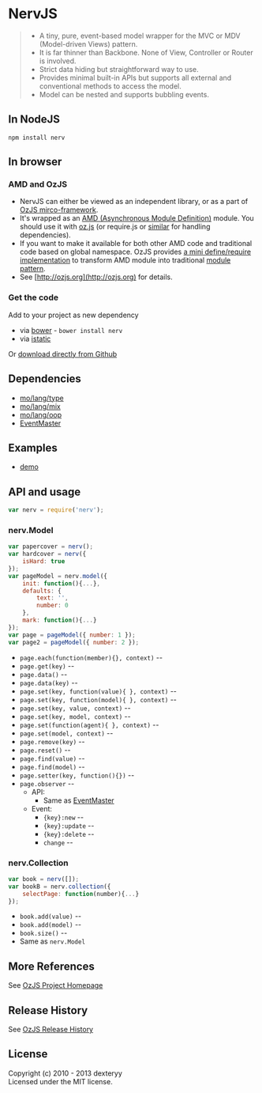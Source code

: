 <!---
layout: intro
title: NervJS
-->

# NervJS

> * A tiny, pure, event-based model wrapper for the MVC or MDV (Model-driven Views) pattern.
> * It is far thinner than Backbone. None of View, Controller or Router is involved.
> * Strict data hiding but straightforward way to use.
> * Provides minimal built-in APIs but supports all external and conventional methods to access the model.
> * Model can be nested and supports bubbling events.

## In NodeJS

```
npm install nerv
```

## In browser

### AMD and OzJS

* NervJS can either be viewed as an independent library, or as a part of [OzJS mirco-framework](http://ozjs.org/#framework).
* It's wrapped as an [AMD (Asynchronous Module Definition)](https://github.com/amdjs/amdjs-api/wiki/AMD) module. You should use it with [oz.js](http://ozjs.org/#start) (or require.js or [similar](http://wiki.commonjs.org/wiki/Implementations) for handling dependencies). 
* If you want to make it available for both other AMD code and traditional code based on global namespace. OzJS provides [a mini define/require implementation](http://ozjs.org/examples/adapter/) to transform AMD module into traditional [module pattern](http://www.adequatelygood.com/2010/3/JavaScript-Module-Pattern-In-Depth).
* See [http://ozjs.org](http://ozjs.org) for details.

### Get the code

Add to your project as new dependency

* via [bower](http://bower.io/) - `bower install nerv`
* via [istatic](http://ozjs.org/istatic)

Or [download directly from Github](https://github.com/dexteryy/NervJS/blob/master/nerv.js)

## Dependencies

* [mo/lang/type](https://github.com/dexteryy/mo)
* [mo/lang/mix](https://github.com/dexteryy/mo)
* [mo/lang/oop](https://github.com/dexteryy/mo)
* [EventMaster](https://github.com/dexteryy/EventMaster)

## Examples

* [demo](http://ozjs.org/NervJS/examples/)

## API and usage

```javascript 
var nerv = require('nerv');
```

### nerv.Model

```javascript 
var papercover = nerv();
var hardcover = nerv({
    isHard: true
});
var pageModel = nerv.model({
    init: function(){...},
    defaults: {
        text: '',
        number: 0
    },
    mark: function(){...}
});
var page = pageModel({ number: 1 });
var page2 = pageModel({ number: 2 });
```

* `page.each(function(member){}, context)` -- 
* `page.get(key)` -- 
* `page.data()` -- 
* `page.data(key)` -- 
* `page.set(key, function(value){ }, context)` -- 
* `page.set(key, function(model){ }, context)` -- 
* `page.set(key, value, context)` -- 
* `page.set(key, model, context)` -- 
* `page.set(function(agent){ }, context)` -- 
* `page.set(model, context)` -- 
* `page.remove(key)` -- 
* `page.reset()` -- 
* `page.find(value)` -- 
* `page.find(model)` -- 
* `page.setter(key, function(){})` -- 
* `page.observer` -- 
    * API:
        * Same as [EventMaster](http://ozjs.org/EventMaster/)
    * Event:
        * `{key}:new` -- 
        * `{key}:update` --
        * `{key}:delete` --
        * `change` --

### nerv.Collection

```javascript 
var book = nerv([]);
var bookB = nerv.collection({
    selectPage: function(number){...}
});
```

* `book.add(value)` -- 
* `book.add(model)` -- 
* `book.size()` -- 
* Same as `nerv.Model`

## More References

See [OzJS Project Homepage](http://ozjs.org/)

## Release History

See [OzJS Release History](http://ozjs.org/#release)

## License

Copyright (c) 2010 - 2013 dexteryy  
Licensed under the MIT license.


